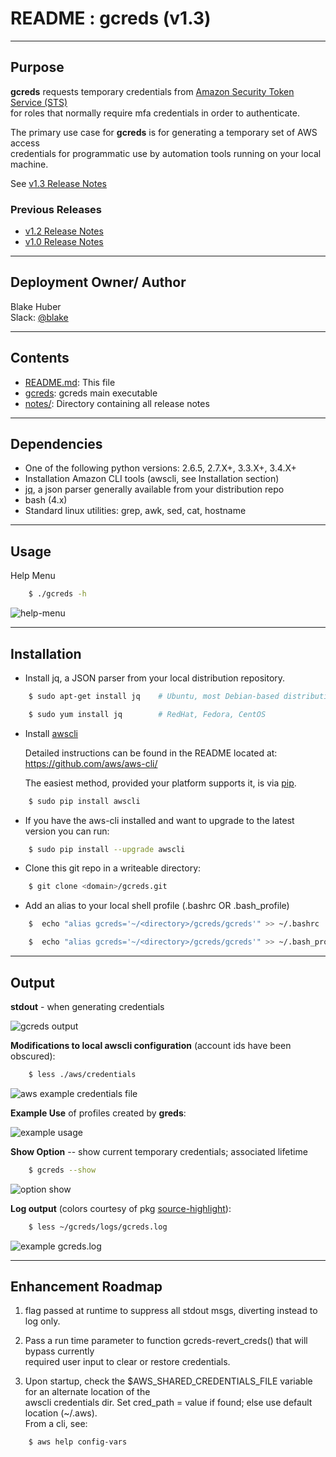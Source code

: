 # README :  gcreds (v1.3)
* * *

## Purpose ##

**gcreds** requests temporary credentials from [Amazon Security Token Service (STS)](http://docs.aws.amazon.com/STS/latest/APIReference/Welcome.html)  
for roles that normally require mfa credentials in order to authenticate.  

The primary use case for **gcreds** is for generating a temporary set of AWS access  
credentials for programmatic use by automation tools running on your local machine.

See [v1.3 Release Notes](./notes/release_v1.3.md)

### Previous Releases ###
* [v1.2 Release Notes](./notes/release_v1.2.md)
* [v1.0 Release Notes](./notes/release_v1.0.md)

* * *

## Deployment Owner/ Author ##

Blake Huber  
Slack: [@blake](https://mpcaws.slack.com/team/blake)  

* * *

## Contents ##

* [README.md](./README.md):  This file
* [gcreds](./gcreds):  gcreds main executable
* [notes/](./notes/):  Directory containing all release notes

* * *

## Dependencies ##

- One of the following python versions: 2.6.5, 2.7.X+, 3.3.X+, 3.4.X+
- Installation Amazon CLI tools (awscli, see Installation section)
- [jq](https://stedolan.github.io/jq), a json parser generally available from your distribution repo
- bash (4.x)
- Standard linux utilities: grep, awk, sed, cat, hostname

* * *

## Usage ##

Help Menu

```bash
    $ ./gcreds -h  
```

![help-menu](./.images/help-menu.png)

* * *

## Installation ##

* Install jq, a JSON parser from your local distribution repository.

```bash
    $ sudo apt-get install jq    # Ubuntu, most Debian-based distributions
```
```bash
    $ sudo yum install jq        # RedHat, Fedora, CentOS
```

* Install [awscli](https://github.com/aws/aws-cli/)

    Detailed instructions can be found in the README located at:
    https://github.com/aws/aws-cli/

    The easiest method, provided your platform supports it, is via [pip](http://www.pip-installer.org/en/latest).

```bash
    $ sudo pip install awscli
```

* If you have the aws-cli installed and want to upgrade to the latest version you can run:

```bash
    $ sudo pip install --upgrade awscli
```

* Clone this git repo in a writeable directory:

```bash
    $ git clone <domain>/gcreds.git
```

* Add an alias to your local shell profile (.bashrc OR .bash_profile)

```bash
    $  echo "alias gcreds='~/<directory>/gcreds/gcreds'" >> ~/.bashrc
```

```bash
    $  echo "alias gcreds='~/<directory>/gcreds/gcreds'" >> ~/.bash_profile
```

* * *

## Output ##

**stdout** - when generating credentials

![gcreds output](./.images/stdout.png)

**Modifications to local awscli configuration** (account ids have been obscured):  

```bash
    $ less ./aws/credentials
```  

![aws example credentials file](./.images/credentials.png)

**Example Use** of profiles created by **greds**:

![example usage](./.images/example-usage.png)

**Show Option** -- show current temporary credentials; associated lifetime

```bash
    $ gcreds --show
```

![option show](./.images/gcreds-show.png)  

**Log output** (colors courtesy of pkg [source-highlight](https://www.gnu.org/software/src-highlite/)):

```bash
    $ less ~/gcreds/logs/gcreds.log
```

![example gcreds.log](./.images/log-output.png)  

* * *

## Enhancement Roadmap ##

1. flag passed at runtime to suppress all stdout msgs, diverting instead to log only.

2. Pass a run time parameter to function gcreds-revert_creds() that will bypass currently  
required user input to clear or restore credentials.

3. Upon startup, check the $AWS_SHARED_CREDENTIALS_FILE variable for an alternate location of the  
awscli credentials dir.  Set cred_path = value if found; else use default location (~/.aws).  
From a cli, see:
```bash
    $ aws help config-vars
```
